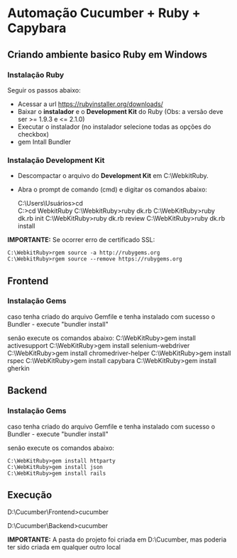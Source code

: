 # Automação Cucumber + Ruby + Capybara

## Criando ambiente basico Ruby em Windows

### Instalação Ruby

Seguir os passos abaixo:
	
- Acessar a url https://rubyinstaller.org/downloads/
- Baixar o **instalador** e o **Development Kit** do Ruby (Obs: a versão deve ser >= 1.9.3 e <= 2.1.0)
- Executar o instalador (no instalador selecione todas as opções do checkbox)
- gem Intall Bundler
### Instalação Development Kit

- Descompactar o arquivo do **Development Kit** em C:\WebkitRuby.
- Abra o prompt de comando (cmd) e digitar os comandos abaixo:

	C:\Users\Usuários>cd \
	C:\>cd WebkitRuby
	C:\WebkitRuby>ruby dk.rb
	C:\WebKitRuby>ruby dk.rb init
	C:\WebKitRuby>ruby dk.rb review
	C:\WebKitRuby>ruby dk.rb install
		
**IMPORTANTE:**
Se ocorrer erro de certificado SSL:

	C:\WebkitRuby>rgem source -a http://rubygems.org
	C:\WebkitRuby>rgem source --remove https://rubygems.org


## Frontend

### Instalação Gems

caso tenha criado do arquivo Gemfile e tenha instalado com sucesso o Bundler
	- execute "bundler install"

senão execute os comandos abaixo:
	C:\WebKitRuby>gem install activesupport
	C:\WebKitRuby>gem install selenium-webdriver
	C:\WebKitRuby>gem install chromedriver-helper
	C:\WebKitRuby>gem install rspec
	C:\WebKitRuby>gem install capybara
	C:\WebKitRuby>gem install gherkin

## Backend

### Instalação Gems
caso tenha criado do arquivo Gemfile e tenha instalado com sucesso o Bundler
	- execute "bundler install"

senão execute os comandos abaixo:

	C:\WebKitRuby>gem install httparty
	C:\WebKitRuby>gem install json
	C:\WebKitRuby>gem install rails
	
## Execução

D:\Cucumber\Frontend>cucumber

D:\Cucumber\Backend>cucumber

**IMPORTANTE:** A pasta do projeto foi criada em D:\Cucumber, mas poderia ter sido criada em qualquer outro local